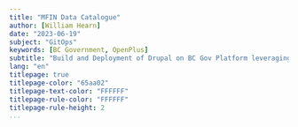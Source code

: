 ```yaml
---
title: "MFIN Data Catalogue"
author: [William Hearn]
date: "2023-06-19"
subject: "GitOps"
keywords: [BC Government, OpenPlus]
subtitle: "Build and Deployment of Drupal on BC Gov Platform leveraging GitOps."
lang: "en"
titlepage: true
titlepage-color: "65aa02"
titlepage-text-color: "FFFFFF"
titlepage-rule-color: "FFFFFF"
titlepage-rule-height: 2
...
```

